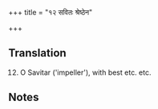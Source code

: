 +++
title = "१२ सवितः श्रेष्ठेन"

+++
## Translation
12. O Savitar ('impeller'), with best etc. etc.

## Notes

